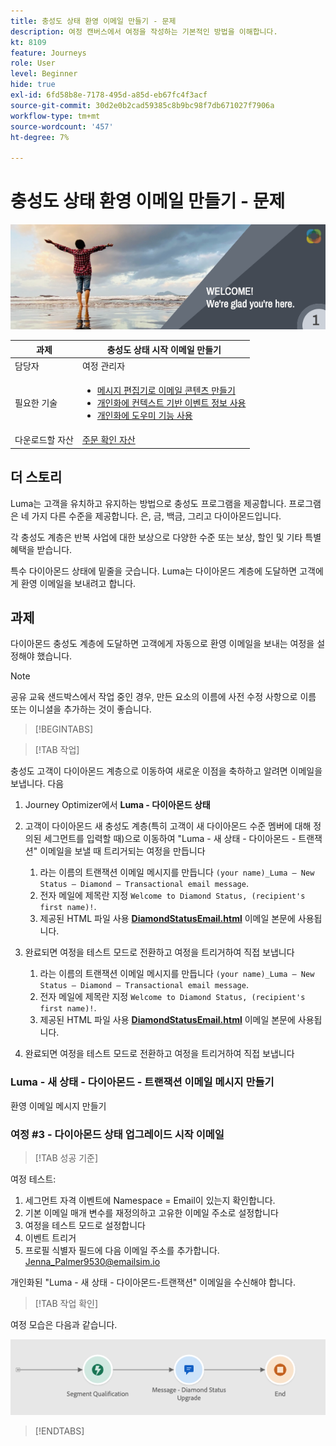```yaml
---
title: 충성도 상태 환영 이메일 만들기 - 문제
description: 여정 캔버스에서 여정을 작성하는 기본적인 방법을 이해합니다.
kt: 8109
feature: Journeys
role: User
level: Beginner
hide: true
exl-id: 6fd58b8e-7178-495d-a85d-eb67fc4f3acf
source-git-commit: 30d2e0b2cad59385c8b9bc98f7db671027f7906a
workflow-type: tm+mt
source-wordcount: '457'
ht-degree: 7%

---
```


# 충성도 상태 환영 이메일 만들기 - 문제

![AJO 충성도 상태 환영 이메일 - 챌린지 배너](/help/challenges/assets/email-assets/luma-transactional-onboarding-1.png)

| 과제 | 충성도 상태 시작 이메일 만들기 |
|---|---|
| 담당자 | 여정 관리자 |
| 필요한 기술 | <ul><li>[메시지 편집기로 이메일 콘텐츠 만들기](https://experienceleague.adobe.com/docs/journey-optimizer-learn/tutorials/create-messages/create-email-content-with-the-message-editor.html?lang=en)</li> <li>[개인화에 컨텍스트 기반 이벤트 정보 사용](https://experienceleague.adobe.com/docs/journey-optimizer-learn/tutorials/personalize-content/use-contextual-event-information-for-personalization.html?lang=en)</li><li>[개인화에 도우미 기능 사용](https://experienceleague.adobe.com/docs/journey-optimizer-learn/tutorials/personalize-content/use-helper-functions-for-personalization.html?lang=en)</li></ul> |
| 다운로드할 자산 | [주문 확인 자산](/help/challenges/assets/email-assets/order-confirmation-assets.zip) |

## 더 스토리

Luma는 고객을 유치하고 유지하는 방법으로 충성도 프로그램을 제공합니다. 프로그램은 네 가지 다른 수준을 제공합니다. 은, 금, 백금, 그리고 다이아몬드입니다.

각 충성도 계층은 반복 사업에 대한 보상으로 다양한 수준 또는 보상, 할인 및 기타 특별 혜택을 받습니다.

특수 다이아몬드 상태에 밑줄을 긋습니다. Luma는 다이아몬드 계층에 도달하면 고객에게 환영 이메일을 보내려고 합니다.

## 과제

다이아몬드 충성도 계층에 도달하면 고객에게 자동으로 환영 이메일을 보내는 여정을 설정해야 했습니다.

>[!NOTE]
> 공유 교육 샌드박스에서 작업 중인 경우, 만든 요소의 이름에 사전 수정 사항으로 이름 또는 이니셜을 추가하는 것이 좋습니다.

>[!BEGINTABS]

>[!TAB 작업]

충성도 고객이 다이아몬드 계층으로 이동하여 새로운 이점을 축하하고 알려면 이메일을 보냅니다. 다음

1. Journey Optimizer에서 **Luma - 다이아몬드 상태**
2. 고객이 다이아몬드 새 충성도 계층(특히 고객이 새 다이아몬드 수준 멤버에 대해 정의된 세그먼트를 입력할 때)으로 이동하여 &quot;Luma - 새 상태 - 다이아몬드 - 트랜잭션&quot; 이메일을 보낼 때 트리거되는 여정을 만듭니다
   1. 라는 이름의 트랜잭션 이메일 메시지를 만듭니다 `(your name)_Luma – New Status – Diamond – Transactional email message`.
   2. 전자 메일에 제목란 지정 `Welcome to Diamond Status, (recipient's first name)!`.
   3. 제공된 HTML 파일 사용 **[DiamondStatusEmail.html](/help/challenges/assets/email-assets/DiamondStatusEmail.html)** 이메일 본문에 사용됩니다.
3. 완료되면 여정을 테스트 모드로 전환하고 여정을 트리거하여 직접 보냅니다  

   1. 라는 이름의 트랜잭션 이메일 메시지를 만듭니다 `(your name)_Luma – New Status – Diamond – Transactional email message`.
   1. 전자 메일에 제목란 지정 `Welcome to Diamond Status, (recipient's first name)!`.
   1. 제공된 HTML 파일 사용 **[DiamondStatusEmail.html](/help/challenges/assets/email-assets/DiamondStatusEmail.html)** 이메일 본문에 사용됩니다.

1. 완료되면 여정을 테스트 모드로 전환하고 여정을 트리거하여 직접 보냅니다  

### Luma - 새 상태 - 다이아몬드 - 트랜잭션 이메일 메시지 만들기

환영 이메일 메시지 만들기

### **여정 #3 - 다이아몬드 상태 업그레이드 시작 이메일**


>[!TAB 성공 기준]

여정 테스트:

1. 세그먼트 자격 이벤트에 Namespace = Email이 있는지 확인합니다.
1. 기본 이메일 매개 변수를 재정의하고 고유한 이메일 주소로 설정합니다
1. 여정을 테스트 모드로 설정합니다
1. 이벤트 트리거
1. 프로필 식별자 필드에 다음 이메일 주소를 추가합니다. Jenna_Palmer9530@emailsim.io

개인화된 &quot;Luma - 새 상태 - 다이아몬드-트랜잭션&quot; 이메일을 수신해야 합니다.

>[!TAB 작업 확인]

여정 모습은 다음과 같습니다.

![다이아몬드 상태 업그레이드-여정](/help/challenges/assets/journey-luma-diamond-status-upgrade.png)

>[!ENDTABS]

